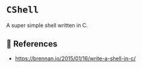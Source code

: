 # `CShell`

A super simple shell written in C.

## 📕 References

- https://brennan.io/2015/01/16/write-a-shell-in-c/
